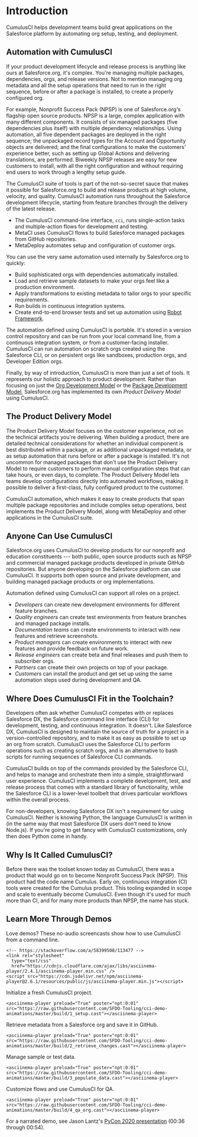 # Introduction

CumulusCI helps development teams build great applications on the
Salesforce platform by automating org setup, testing, and deployment.

## Automation with CumulusCI

If your product development lifecycle and release process is anything
like ours at Salesforce.org, it's complex. You're managing multiple
packages, dependencies, orgs, and release versions. Not to mention
managing org metadata and all the setup operations that need to run in
the right sequence, before or after a package is installed, to create a
properly configured org.

For example, Nonprofit Success Pack (NPSP) is one of Salesforce.org's
flagship open source products. NPSP is a large, complex application with
many different components. It consists of six managed packages (five
dependencies plus itself) with multiple dependency relationships. Using
automation, all five dependent packages are deployed in the right
sequence; the unpackaged record types for the Account and Opportunity
objects are delivered; and the final configurations to make the
customers' experience better, such as setting up Global Actions and
delivering translations, are performed. Biweekly NPSP releases are easy
for new customers to install, with all the right configuration and
without requiring end users to work through a lengthy setup guide.

The CumulusCI suite of tools is part of the not-so-secret sauce that
makes it possible for Salesforce.org to build and release products at
high volume, velocity, and quality. CumulusCI automation runs throughout
the Salesforce development lifecycle, starting from feature branches
through the delivery of the latest release.

-   The CumulusCI command-line interface, `cci`, runs single-action
    tasks and multiple-action flows for development and testing.
-   MetaCI uses CumulusCI flows to build Salesforce managed packages
    from GitHub repositories.
-   MetaDeploy automates setup and configuration of customer orgs.

You can use the very same automation used internally by Salesforce.org
to quickly:

-   Build sophisticated orgs with dependencies automatically installed.
-   Load and retrieve sample datasets to make your orgs feel like a
    production environment.
-   Apply transformations to existing metadata to tailor orgs to your
    specific requirements.
-   Run builds in continuous integration systems.
-   Create end-to-end browser tests and set up automation using [Robot
    Framework](https://robotframework.org/).

The automation defined using CumulusCI is portable. It's stored in a
version control repository and can be run from your local command line,
from a continuous integration system, or from a customer-facing
installer. CumulusCI can run automation on scratch orgs created using
the Salesforce CLI, or on persistent orgs like sandboxes, production
orgs, and Developer Edition orgs.

Finally, by way of introduction, CumulusCI is more than just a set of
tools. It represents our holistic approach to product development.
Rather than focusing on just the [Org Development
Model](https://trailhead.salesforce.com/en/content/learn/modules/org-development-model)
or the [Package Development
Model](https://trailhead.salesforce.com/en/content/learn/modules/sfdx_dev_model),
Salesforce.org has implemented its own _Product Delivery Model_ using
CumulusCI.

## The Product Delivery Model

The Product Delivery Model focuses on the customer experience, not on
the technical artifacts you're delivering. When building a product,
there are detailed technical considerations for whether an individual
component is best distributed within a package, or as additional
unpackaged metadata, or as setup automation that runs before or after a
package is installed. It's not uncommon for managed packages that
don't use the Product Delivery Model to require customers to perform
manual configuration steps that can take hours, or even days, to
complete. The Product Delivery Model lets teams develop configurations
directly into automated workflows, making it possible to deliver a
first-class, fully configured product to the customer.

CumulusCI automation, which makes it easy to create products that span
multiple package repositories and include complex setup operations, best
implements the Product Delivery Model, along with MetaDeploy and other
applications in the CumulusCI suite.

## Anyone Can Use CumulusCI

Salesforce.org uses CumulusCI to develop products for our nonprofit and
education constituents --- both public, open source products such as
NPSP and commercial managed package products developed in private GitHub
repositories. But anyone developing on the Salesforce platform can use
CumulusCI. It supports both open source and private development, and
building managed package products or org implementations.

Automation defined using CumulusCI can support all roles on a project.

-   _Developers_ can create new development environments for different
    feature branches.
-   _Quality engineers_ can create test environments from feature
    branches and managed package installs.
-   _Documentation teams_ can create environments to interact with new
    features and retrieve screenshots.
-   _Product managers_ can create environments to interact with new
    features and provide feedback on future work.
-   _Release engineers_ can create beta and final releases and push them
    to subscriber orgs.
-   _Partners_ can create their own projects on top of your package.
-   _Customers_ can install the product and get set up using the same
    automation steps used during development and QA.

## Where Does CumulusCI Fit in the Toolchain?

Developers often ask whether CumulusCI competes with or replaces
Salesforce DX, the Salesforce command line interface (CLI) for
development, testing, and continuous integration. It doesn't. Like
Salesforce DX, CumulusCI is designed to maintain the source of truth for
a project in a version-controlled repository, and to make it as easy as
possible to set up an org from scratch. CumulusCI uses the Salesforce
CLI to perform operations such as creating scratch orgs, and is an
alternative to bash scripts for running sequences of Salesforce CLI
commands.

CumulusCI builds on top of the commands provided by the Salesforce CLI,
and helps to manage and orchestrate them into a simple, straightforward
user experience. CumulusCI implements a complete development, test, and
release process that comes with a standard library of functionality,
while the Salesforce CLI is a lower-level toolbelt that drives
particular workflows within the overall process.

For non-developers, knowing Salesforce DX isn't a requirement for using
CumulusCI. Neither is knowing Python, the language CumulusCI is written
in (in the same way that most Salesforce DX users don't need to know
Node.js). If you're going to get fancy with CumulusCI customizations,
only then does Python come in handy.

## Why Is It Called CumulusCI?

Before there was the toolset known today as CumulusCI, there was a
product that would go on to become Nonprofit Success Pack (NPSP). This
product had the code name Cumulus. Early on, continuous integration (CI)
tools were created for the Cumulus product. This tooling expanded in
scope and scale to eventually become CumulusCI. Even though it's used
for much more than CI, and for many more products than NPSP, the name
has stuck.

## Learn More Through Demos

Love demos? These no-audio screencasts show how to use CumulusCI from a
command line.

```{=html}
<!-- https://stackoverflow.com/a/58399508/113477 -->
<link rel="stylesheet"
  type="text/css"
  href="https://cdnjs.cloudflare.com/ajax/libs/asciinema-player/2.4.1/asciinema-player.min.css" />
<script src="https://cdn.jsdelivr.net/npm/asciinema-player@2.6.1/resources/public/js/asciinema-player.min.js"></script>
```

Initialize a fresh CumulusCI project.

```{=html}
<asciinema-player preload="True" poster="npt:0:01" src="https://raw.githubusercontent.com/SFDO-Tooling/cci-demo-animations/master/build/1_setup.cast"></asciinema-player>
```

Retrieve metadata from a Salesforce org and save it in GitHub.

```{=html}
<asciinema-player preload="True" poster="npt:0:01" src="https://raw.githubusercontent.com/SFDO-Tooling/cci-demo-animations/master/build/2_retrieve_changes.cast"></asciinema-player>
```

Manage sample or test data.

```{=html}
<asciinema-player preload="True" poster="npt:0:01" src="https://raw.githubusercontent.com/SFDO-Tooling/cci-demo-animations/master/build/3_populate_data.cast"></asciinema-player>
```

Customize flows and use CumulusCI for QA.

```{=html}
<asciinema-player preload="True" poster="npt:0:01" src="https://raw.githubusercontent.com/SFDO-Tooling/cci-demo-animations/master/build/4_qa_org.cast"></asciinema-player>
```

For a narrated demo, see Jason Lantz's [PyCon 2020
presentation](https://www.youtube.com/watch?v=XL77lRTVF3g) (00:36
through 00:54).
